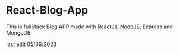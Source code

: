 # React-Blog-App

This is fullStack Blog APP made with ReactJs, NodeJS, Express and MongoDB

last edit 05/06/2023
